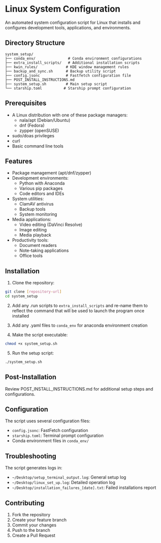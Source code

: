 # Linux System Configuration

An automated system configuration script for Linux that installs and configures development tools, applications, and environments.

## Directory Structure
```
system_setup/
├── conda_env/               # Conda environment configurations
├── extra_install_scripts/   # Additional installation scripts
├── kwin_rules/             # KDE window management rules
├── backup_and_sync.sh      # Backup utility script
├── config.jsonc            # Fastfetch configuration file
├── POST_INSTALL_INSTRUCTIONS.md
├── system_setup.sh         # Main setup script
└── starship.toml          # Starship prompt configuration
```

## Prerequisites

- A Linux distribution with one of these package managers:
  - nala/apt (Debian/Ubuntu)
  - dnf (Fedora)
  - zypper (openSUSE)
- sudo/doas privileges
- curl
- Basic command line tools

## Features

- Package management (apt/dnf/zypper)
- Development environments:
  - Python with Anaconda
  - Various pip packages
  - Code editors and IDEs
- System utilities:
  - ClamAV antivirus
  - Backup tools
  - System monitoring
- Media applications:
  - Video editing (DaVinci Resolve)
  - Image editing
  - Media playback
- Productivity tools:
  - Document readers
  - Note-taking applications
  - Office tools

## Installation

1. Clone the repository:
```bash
git clone [repository-url]
cd system_setup
```

2. Add any .run scripts to `extra_install_scripts` and re-name them to reflect the command that will be used to launch the program once installed

3. Add any .yaml files to `conda_env` for anaconda environment creation

4. Make the script executable:
```bash
chmod +x system_setup.sh
```

5. Run the setup script:
```bash
./system_setup.sh
```

## Post-Installation

Review POST_INSTALL_INSTRUCTIONS.md for additional setup steps and configurations.

## Configuration

The script uses several configuration files:
- `config.jsonc`: FastFetch configuration
- `starship.toml`: Terminal prompt configuration
- Conda environment files in `conda_env/`

## Troubleshooting

The script generates logs in:
- `~/Desktop/setup_terminal_output.log`: General setup log
- `~/Desktop/linux_set_up.log`: Detailed operation log
- `~/Desktop/installation_failures_[date].txt`: Failed installations report

## Contributing

1. Fork the repository
2. Create your feature branch
3. Commit your changes
4. Push to the branch
5. Create a Pull Request

